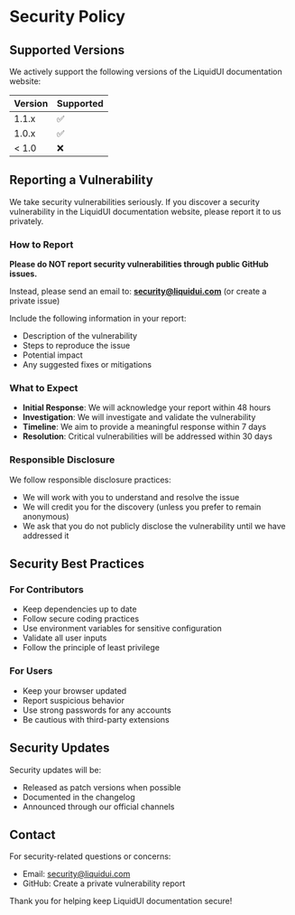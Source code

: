 # Security Policy

## Supported Versions

We actively support the following versions of the LiquidUI documentation website:

| Version | Supported          |
| ------- | ------------------ |
| 1.1.x   | :white_check_mark: |
| 1.0.x   | :white_check_mark: |
| < 1.0   | :x:                |

## Reporting a Vulnerability

We take security vulnerabilities seriously. If you discover a security vulnerability in the LiquidUI documentation website, please report it to us privately.

### How to Report

**Please do NOT report security vulnerabilities through public GitHub issues.**

Instead, please send an email to: **security@liquidui.com** (or create a private issue)

Include the following information in your report:
- Description of the vulnerability
- Steps to reproduce the issue
- Potential impact
- Any suggested fixes or mitigations

### What to Expect

- **Initial Response**: We will acknowledge your report within 48 hours
- **Investigation**: We will investigate and validate the vulnerability
- **Timeline**: We aim to provide a meaningful response within 7 days
- **Resolution**: Critical vulnerabilities will be addressed within 30 days

### Responsible Disclosure

We follow responsible disclosure practices:
- We will work with you to understand and resolve the issue
- We will credit you for the discovery (unless you prefer to remain anonymous)
- We ask that you do not publicly disclose the vulnerability until we have addressed it

## Security Best Practices

### For Contributors
- Keep dependencies up to date
- Follow secure coding practices
- Use environment variables for sensitive configuration
- Validate all user inputs
- Follow the principle of least privilege

### For Users
- Keep your browser updated
- Report suspicious behavior
- Use strong passwords for any accounts
- Be cautious with third-party extensions

## Security Updates

Security updates will be:
- Released as patch versions when possible
- Documented in the changelog
- Announced through our official channels

## Contact

For security-related questions or concerns:
- Email: security@liquidui.com
- GitHub: Create a private vulnerability report

Thank you for helping keep LiquidUI documentation secure!